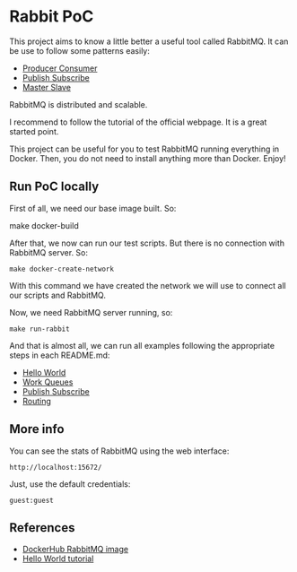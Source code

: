 # Rabbit PoC

This project aims to know a little better a useful tool called
RabbitMQ. It can be use to follow some patterns easily:
- [Producer Consumer](https://en.wikipedia.org/wiki/Producer%E2%80%93consumer_problem)
- [Publish Subscribe](https://en.wikipedia.org/wiki/Publish%E2%80%93subscribe_pattern)
- [Master Slave](https://en.wikipedia.org/wiki/Master%E2%80%93slave_(technology))

RabbitMQ is distributed and scalable.

I recommend to follow the tutorial of the official webpage.
It is a great started point.

This project can be useful for you to test RabbitMQ running
everything in Docker. Then, you do not need to install anything
more than Docker. Enjoy!


## Run PoC locally

First of all, we need our base image built. So:

   make docker-build

After that, we now can run our test scripts. But there is no
connection with RabbitMQ server. So:

    make docker-create-network

With this command we have created the network we will use to
connect all our scripts and RabbitMQ.

Now, we need RabbitMQ server running, so:

    make run-rabbit

And that is almost all, we can run all examples following the
appropriate steps in each README.md:

* [Hello World](./src/hello_world/README.md)
* [Work Queues](./src/work_queues/README.md)
* [Publish Subscribe](./src/publish_subscribe/README.md)
* [Routing](./src/routing/README.md)


## More info

You can see the stats of RabbitMQ using the web interface:

    http://localhost:15672/

Just, use the default credentials:

    guest:guest


## References

* [DockerHub RabbitMQ image](https://hub.docker.com/_/rabbitmq/)
* [Hello World tutorial](https://www.rabbitmq.com/tutorials/tutorial-one-python)
